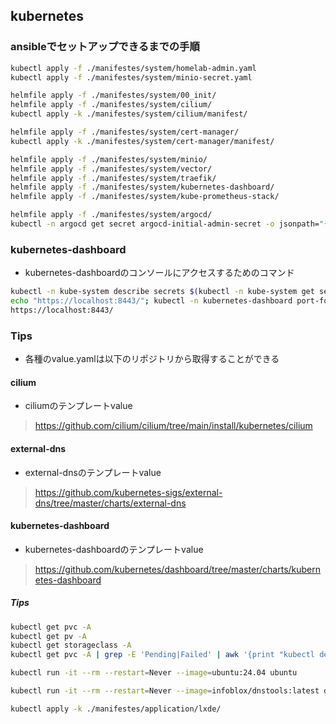 ## kubernetes
### ansibleでセットアップできるまでの手順
```bash
kubectl apply -f ./manifestes/system/homelab-admin.yaml
kubectl apply -f ./manifestes/system/minio-secret.yaml

helmfile apply -f ./manifestes/system/00_init/
helmfile apply -f ./manifestes/system/cilium/
kubectl apply -k ./manifestes/system/cilium/manifest/

helmfile apply -f ./manifestes/system/cert-manager/
kubectl apply -k ./manifestes/system/cert-manager/manifest/

helmfile apply -f ./manifestes/system/minio/
helmfile apply -f ./manifestes/system/vector/
helmfile apply -f ./manifestes/system/traefik/
helmfile apply -f ./manifestes/system/kubernetes-dashboard/
helmfile apply -f ./manifestes/system/kube-prometheus-stack/

helmfile apply -f ./manifestes/system/argocd/
kubectl -n argocd get secret argocd-initial-admin-secret -o jsonpath="{.data.password}" | base64 -d && echo
```

### kubernetes-dashboard
- kubernetes-dashboardのコンソールにアクセスするためのコマンド
```bash
kubectl -n kube-system describe secrets $(kubectl -n kube-system get secrets | grep homelab-admin | awk '{print $1}')
echo "https://localhost:8443/"; kubectl -n kubernetes-dashboard port-forward svc/kubernetes-dashboard-kong-proxy --address 0.0.0.0 8443:443
https://localhost:8443/
```

### Tips
- 各種のvalue.yamlは以下のリポジトリから取得することができる

#### cilium
- ciliumのテンプレートvalue
> https://github.com/cilium/cilium/tree/main/install/kubernetes/cilium

#### external-dns
- external-dnsのテンプレートvalue
> https://github.com/kubernetes-sigs/external-dns/tree/master/charts/external-dns

#### kubernetes-dashboard
- kubernetes-dashboardのテンプレートvalue
> https://github.com/kubernetes/dashboard/tree/master/charts/kubernetes-dashboard


##### Tips
```bash
kubectl get pvc -A
kubectl get pv -A
kubectl get storageclass -A
kubectl get pvc -A | grep -E 'Pending|Failed' | awk '{print "kubectl delete pvc " $2 " -n " $1}' | bash
```

```bash
kubectl run -it --rm --restart=Never --image=ubuntu:24.04 ubuntu

kubectl run -it --rm --restart=Never --image=infoblox/dnstools:latest dnstools

kubectl apply -k ./manifestes/application/lxde/
```
